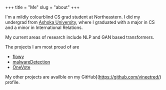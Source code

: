 +++
title = "Me"
slug = "about"
+++

I'm a mildly colourblind CS grad student at Northeastern. I did my undergrad from [Ashoka University](https://ashoka.edu.in/), where I graduated with a major in CS and a minor in International Relations.

My current areas of research include NLP and GAN based transformers.

The projects I am most proud of are 
* [flowy](https://github.com/vineetred/flowy)
* [malwareDetection](https://github.com/vineetred/malwareDetection)
* [OneVote](https://github.com/vineetred/oneVote)

My other projects are availble on my GitHub](https://github.com/vineetred/) profile. 